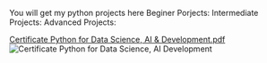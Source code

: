 You will get my python projects here
Beginer Porjects: 
Intermediate Projects:
Advanced Projects:

[Certificate  Python for Data Science, AI & Development.pdf](https://github.com/user-attachments/files/19742864/Certificate.Python.for.Data.Science.AI.Development.pdf)
![Certificate  Python for Data Science, AI   Development](https://github.com/user-attachments/assets/b8dcf1a2-75bb-4189-bd10-31baf4b3c0b6)
